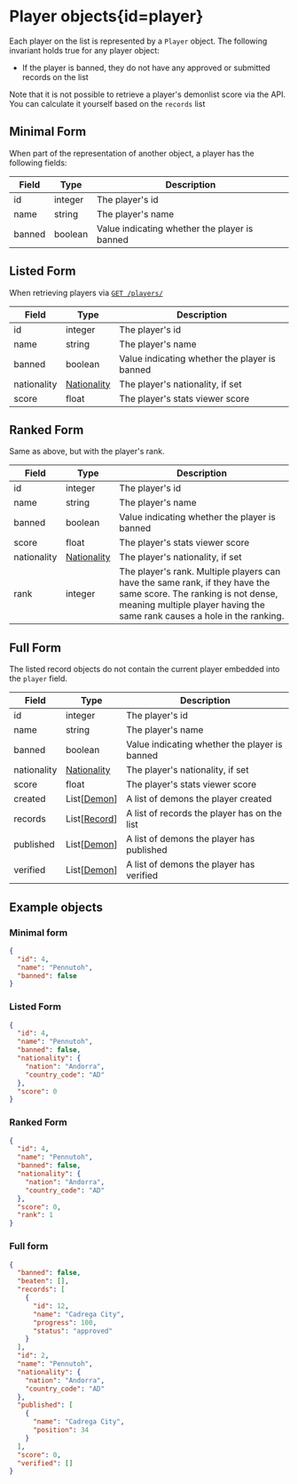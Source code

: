 <div class='panel fade js-scroll-anim' data-anim='fade'>

# Player objects{id=player}

Each player on the list is represented by a `Player` object. The following invariant holds true for any player object:

* If the player is banned, they do not have any approved or submitted records on the list

Note that it is not possible to retrieve a player's demonlist score via the API. You can calculate it yourself based on the `records` list

## Minimal Form

When part of the representation of another object, a player has the following fields:

| Field  | Type    | Description                                   |
| ------ | ------- | --------------------------------------------- |
| id     | integer | The player's id                               |
| name   | string  | The player's name                             |
| banned | boolean | Value indicating whether the player is banned |

## Listed Form

When retrieving players via [`GET /players/`](/documentation/players/#get-players)

| Field       | Type                        | Description                                   |
| ----------- | --------------------------- | --------------------------------------------- |
| id          | integer                     | The player's id                               |
| name        | string                      | The player's name                             |
| banned      | boolean                     | Value indicating whether the player is banned |
| nationality | [Nationality](#nationality) | The player's nationality, if set              |
| score       | float                       | The player's stats viewer score               |

## Ranked Form

Same as above, but with the player's rank.

| Field       | Type                        | Description                                                                                                                                                                                   |
| ----------- | --------------------------- | --------------------------------------------------------------------------------------------------------------------------------------------------------------------------------------------- |
| id          | integer                     | The player's id                                                                                                                                                                               |
| name        | string                      | The player's name                                                                                                                                                                             |
| banned      | boolean                     | Value indicating whether the player is banned                                                                                                                                                 |
| score       | float                       | The player's stats viewer score                                                                                                                                                               |
| nationality | [Nationality](#nationality) | The player's nationality, if set                                                                                                                                                              |
| rank        | integer                     | The player's rank. Multiple players can have the same rank, if they have the same score. The ranking is not dense, meaning multiple player having the same rank causes a hole in the ranking. |

## Full Form

The listed record objects do not contain the current player embedded into the `player` field.

| Field       | Type                        | Description                                   |
| ----------- | --------------------------- | --------------------------------------------- |
| id          | integer                     | The player's id                               |
| name        | string                      | The player's name                             |
| banned      | boolean                     | Value indicating whether the player is banned |
| nationality | [Nationality](#nationality) | The player's nationality, if set              |
| score       | float                       | The player's stats viewer score               |
| created     | List[[Demon](#demon)]       | A list of demons the player created           |
| records     | List[[Record](#record)]     | A list of records the player has on the list  |
| published   | List[[Demon](#demon)]       | A list of demons the player has published     |
| verified    | List[[Demon](#demon)]       | A list of demons the player has verified      |

## Example objects

### Minimal form

```json
{
  "id": 4,
  "name": "Pennutoh",
  "banned": false
}
```

### Listed Form

```json
{
  "id": 4,
  "name": "Pennutoh",
  "banned": false,
  "nationality": {
    "nation": "Andorra",
    "country_code": "AD"
  },
  "score": 0
}
```

### Ranked Form

```json
{
  "id": 4,
  "name": "Pennutoh",
  "banned": false,
  "nationality": {
    "nation": "Andorra",
    "country_code": "AD"
  },
  "score": 0,
  "rank": 1
}
```

### Full form

```json
{
  "banned": false,
  "beaten": [],
  "records": [
    {
      "id": 12,
      "name": "Cadrega City",
      "progress": 100,
      "status": "approved"
    }
  ],
  "id": 2,
  "name": "Pennutoh",
  "nationality": {
    "nation": "Andorra",
    "country_code": "AD"
  },
  "published": [
    {
      "name": "Cadrega City",
      "position": 34
    }
  ],
  "score": 0,
  "verified": []
}
```

</div>
